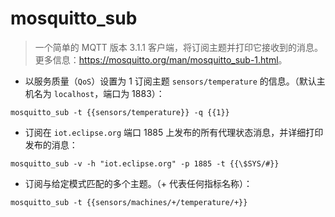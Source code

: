 # mosquitto_sub

> 一个简单的 MQTT 版本 3.1.1 客户端，将订阅主题并打印它接收到的消息。
> 更多信息：<https://mosquitto.org/man/mosquitto_sub-1.html>。

- 以服务质量（`QoS`）设置为 1 订阅主题 `sensors/temperature` 的信息。（默认主机名为 `localhost`，端口为 1883）：

`mosquitto_sub -t {{sensors/temperature}} -q {{1}}`

- 订阅在 `iot.eclipse.org` 端口 1885 上发布的所有代理状态消息，并详细打印发布的消息：

`mosquitto_sub -v -h "iot.eclipse.org" -p 1885 -t {{\$SYS/#}}`

- 订阅与给定模式匹配的多个主题。（+ 代表任何指标名称）：

`mosquitto_sub -t {{sensors/machines/+/temperature/+}}`